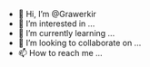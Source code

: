 - 👋 Hi, I’m @Grawerkir
- 👀 I’m interested in ...
- 🌱 I’m currently learning ...
- 💞️ I’m looking to collaborate on ...
- 📫 How to reach me ...

<!---
Grawerkir/Grawerkir is a ✨ special ✨ repository because its `README.md` (this file) appears on your GitHub profile.
You can click the Preview link to take a look at your changes.
--->
